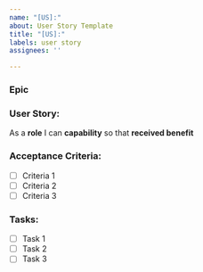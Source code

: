 ```yaml
---
name: "[US]:"
about: User Story Template
title: "[US]:"
labels: user story
assignees: ''

---
```


### Epic #

### User Story:
As a **role** I can **capability** so that **received benefit**

### Acceptance Criteria:
- [ ] Criteria 1
- [ ] Criteria 2
- [ ] Criteria 3

### Tasks:
- [ ] Task 1
- [ ] Task 2
- [ ] Task 3
